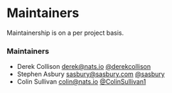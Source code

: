 # Maintainers

Maintainership is on a per project basis.

### Maintainers

- Derek Collison <derek@nats.io> [@derekcollison](https://github.com/derekcollison)
- Stephen Asbury <sasbury@sasbury.com> [@sasbury](https://github.com/sasbury)
- Colin Sullivan <colin@nats.io> [@ColinSullivan1](https://github.com/ColinSullivan1)
